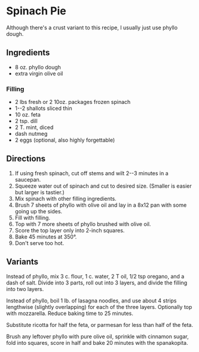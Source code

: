 # Spinach Pie

Although there's a crust variant to this recipe, I usually just use phyllo dough.

## Ingredients

* 8 oz. phyllo dough
* extra virgin olive oil

### Filling

* 2 lbs fresh or 2 10oz. packages frozen spinach
* 1--2 shallots sliced thin
* 10 oz. feta
* 2 tsp. dill
* 2 T. mint, diced
* dash nutmeg
* 2 eggs (optional, also highly forgettable)

## Directions

1. If using fresh spinach, cut off stems and wilt 2--3 minutes in a saucepan.
2. Squeeze water out of spinach and cut to desired size.  (Smaller is easier but larger is tastier.)
3. Mix spinach with other filling ingredients.
4. Brush 7 sheets of phyllo with olive oil and lay in a 8x12 pan with some going up the sides.
5. Fill with filling.
6. Top with 7 more sheets of phyllo brushed with olive oil.
7. Score the top layer only into 2-inch squares.
8. Bake 45 minutes at 350°.
9. Don't serve too hot.

## Variants

Instead of phyllo, mix 3 c. flour, 1 c. water, 2 T oil, 1/2 tsp oregano, and a dash of salt.  Divide into 3 parts, roll out into 3 layers, and divide the filling into two layers.

Instead of phyllo, boil 1 lb. of lasagna noodles, and use about 4 strips lengthwise (slightly overlapping) for each of the three layers.  Optionally top with mozzarella.  Reduce baking time to 25 minutes.

Substitute ricotta for half the feta, or parmesan for less than half of the feta.

Brush any leftover phyllo with pure olive oil, sprinkle with cinnamon sugar, fold into squares, score in half and bake 20 minutes with the spanakopita.
